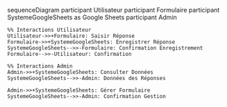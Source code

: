 sequenceDiagram
    participant Utilisateur
    participant Formulaire
    participant SystemeGoogleSheets as Google Sheets
    participant Admin

    %% Interactions Utilisateur
    Utilisateur->>+Formulaire: Saisir Réponse
    Formulaire->>+SystemeGoogleSheets: Enregistrer Réponse
    SystemeGoogleSheets-->>-Formulaire: Confirmation Enregistrement
    Formulaire-->>-Utilisateur: Confirmation

    %% Interactions Admin
    Admin->>+SystemeGoogleSheets: Consulter Données
    SystemeGoogleSheets-->>-Admin: Données des Réponses

    Admin->>+SystemeGoogleSheets: Gérer Formulaire
    SystemeGoogleSheets-->>-Admin: Confirmation Gestion
